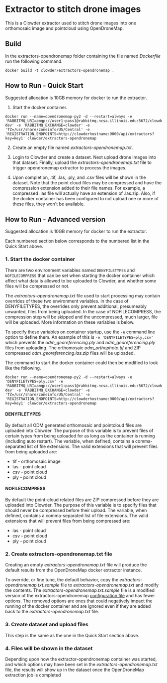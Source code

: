 Extractor to stitch drone images
=================================================

This is a Clowder extractor used to stitch drone images into one orthomosaic image and pointcloud using OpenDroneMap.

## Build
In the extractors-opendronemap folder containing the file named *Dockerfile* run the following command.
```
docker build -t clowder/extractors-opendronemap .
```
## How to Run - Quick Start
Suggested allocation is 10GB memory for docker to run the extractor.

1. Start the docker container.
```
docker run --name=opendronemap-py2 -d --restart=always -e 'RABBITMQ_URI=amqp://user1:pass1@rabbitmq.ncsa.illinois.edu:5672/clowder-dev' -e 'RABBITMQ_EXCHANGE=clowder' -e 'TZ=/usr/share/zoneinfo/US/Central' -e 'REGISTRATION_ENDPOINTS=http://clowderhostname:9000/api/extractors?key=key1' clowder/extractors-opendronemap
```

2. Create an empty file named *extractors-opendronemap.txt*.

3. Login to Clowder and create a dataset. Next upload drone images into that dataset. Finally, upload the *extractors-opendronemap.txt* file to trigger opendronemap extractor to process the images.

4. Upon completion, .tif, .las, .ply, and .csv files will be shown in the dataset.
Note that the point cloud files may be compressed and have the compression extension added to their file names.
For example, a compressed .las file will actually have an extension of .las.zip.
Also, if the docker container has been configured to not upload one or more of these files, they won't be available.

## How to Run - Advanced version

Suggested allocation is 10GB memory for docker to run the extractor.

Each numbered section below corresponds to the numbered list in the Quick Start above.

### 1. Start the docker container

There are two environment variables named `DENYFILETYPES` and `NOFILECOMPRESS` that can be set when starting the docker container which affect what data is allowed to be uploaded to Clowder, and whether some files will be compressed or not.

The *extractors-opendronemap.txt* file used to start processing may contain overrides of these two environment variables.
In the case of DENYFILETYPES, the overrides only prevent additional, presumeably unwanted, files from being uploaded.
In the case of NOFILECOMPRESS, the compression step will be skipped and the uncompressed, much larger, file will be uploaded.
More information on these variables is below.

To specify these variables on container startup, use the `-e` command line option to define them.
An example of this is `-e 'DENYFILETYPES=ply,csv'` which prevents the *odm_georeferencing.ply* and *odm_georeferencing.ply* files from uploading.
The orthomosaic *odm_orthophoto.tif* and ZIP compressed *odm_georeferencing.las.zip* files will be uploaded.

The command to start the docker container could then be modified to look like the following.
```
docker run --name=opendronemap-py2 -d --restart=always -e 'DENYFILETYPES=ply,csv' -e 'RABBITMQ_URI=amqp://user1:pass1@rabbitmq.ncsa.illinois.edu:5672/clowder-dev' -e 'RABBITMQ_EXCHANGE=clowder' -e 'TZ=/usr/share/zoneinfo/US/Central' -e 'REGISTRATION_ENDPOINTS=http://clowderhostname:9000/api/extractors?key=key1' clowder/extractors-opendronemap
```

#### DENYFILETYPES
By default all ODM generated orthomosaic and pointcloud files are uploaded into Clowder.
The purpose of this variable is to prevent files of certain types from being uploaded for as long as the container is running (including auto restart).
The variable, when defined, contains a comma-separated list of file extensions.
The valid extensions that will prevent files from being uploaded are:
* tif - orthomosaic image
* las - point cloud
* csv - point cloud
* ply - point cloud

#### NOFILECOMPRESS
By default the point-cloud related files are ZIP compressed before they are uploaded into Clowder.
The purpose of this variable is to specify files that should never be compressed before their upload.
The variable, when defined, contains a comma-separated list of file extensions.
The valid extensions that will prevent files from being compressed are:
* las - point cloud
* csv - point cloud
* ply - point cloud

### 2. Create extractors-opendronemap.txt file

Creating an empty *extractors-opendronemap.txt* file will produce the default results from the OpenDroneMap docker extractor instance.

To override, or fine tune, the default behavior, copy the *extractors-opendronemap.txt.sample* file to *extractors-opendronemap.txt* and modify the contents.
The *extractors-opendronemap.txt.sample* file is a modified version of the extractors-opendronemap [configuration file](https://opensource.ncsa.illinois.edu/bitbucket/projects/CATS/repos/extractors-opendronemap/browse/settings.yaml) and has fewer options.
The removed options are ones that could negatively impact the running of the docker container and are ignored even if they are added back to the *extractors-opendronemap.txt* file.

### 3. Create dataset and upload files

This step is the same as the one in the Quick Start section above.

### 4. Files will be shown in the dataset

Depending upon how the extractor-opendronemap container was started, and which options may have been set in the *extractors-opendronemap.txt* file, the results will show up in the dataset once the OpenDroneMap extraction job is completed
